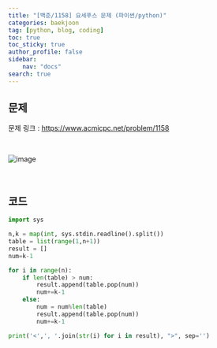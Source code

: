 ```yaml
---
title: "[백준/1158] 요세푸스 문제 (파이썬/python)"
categories: baekjoon
tag: [python, blog, coding]
toc: true
toc_sticky: true
author_profile: false
sidebar:
    nav: "docs"
search: true
---
```


## 문제

문제 링크 : https://www.acmicpc.net/problem/1158

<br/>

![image](https://user-images.githubusercontent.com/52556486/180446497-beaf813b-2189-4724-bedd-fa185edc1beb.png)

<br/>

## 코드

```python
import sys

n,k = map(int, sys.stdin.readline().split())
table = list(range(1,n+1))
result = []
num=k-1

for i in range(n):
    if len(table) > num:
        result.append(table.pop(num))
        num+=k-1
    else:
        num = num%len(table)
        result.append(table.pop(num))
        num+=k-1

print('<',', '.join(str(i) for i in result), ">", sep='')
```